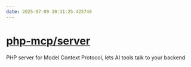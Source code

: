 ```yaml
---
date: 2025-07-09 20:31:25.425748
---
```


# [php-mcp/server](https://github.com/php-mcp/server)

PHP server for Model Context Protocol, lets AI tools talk to your backend